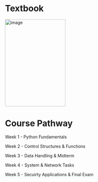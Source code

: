 # Textbook

[<img width="200" height="287" alt="image" src="https://profgentry.github.io/ecpi/Python/jlbd4iyp.png" />](https://automatetheboringstuff.com/#toc)

# Course Pathway
Week 1 - Python Fundamentals

Week 2 - Control Structures & Functions

Week 3 - Data Handling & Midterm

Week 4 - System & Network Tasks

Week 5 - Secuirty Applications & Final Exam
